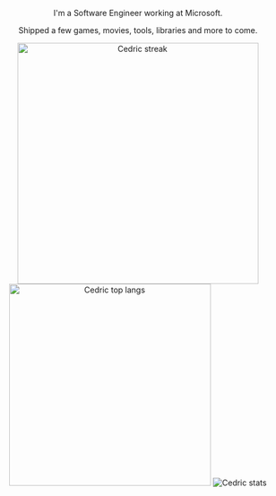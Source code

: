 <p align='center'>I'm a Software Engineer working at Microsoft.</p>
<p align='center'>Shipped a few games, movies, tools, libraries and more to come.</p>

<div class="container" align="center">
        <img alt="Cedric streak" width="430" src="https://github-readme-streak-stats.herokuapp.com?user=CedricGuillemet&theme=dark&hide_border=true"/>
        <img alt="Cedric top langs" width="360" src="https://github-readme-stats.vercel.app/api/top-langs/?username=CedricGuillemet&hide=scss,css,html&layout=compact&theme=dark"/>
        <img alt="Cedric stats" src="https://github-readme-stats.vercel.app/api?username=cedricguillemet&show_icons=true&locale=en"/>
</div>
